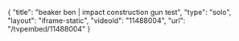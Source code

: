 {
    "title": "beaker ben | impact construction gun test",
    "type": "solo",
    "layout": "iframe-static",
    "videoId": "11488004",
    "url": "\/tvpembed\/11488004"
}